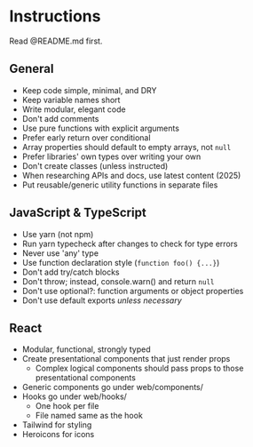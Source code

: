 # Instructions

Read @README.md first.

## General

- Keep code simple, minimal, and DRY
- Keep variable names short
- Write modular, elegant code
- Don't add comments
- Use pure functions with explicit arguments
- Prefer early return over conditional
- Array properties should default to empty arrays, not `null`
- Prefer libraries' own types over writing your own
- Don't create classes (unless instructed)
- When researching APIs and docs, use latest content (2025)
- Put reusable/generic utility functions in separate files

## JavaScript & TypeScript

- Use yarn (not npm)
- Run yarn typecheck after changes to check for type errors
- Never use 'any' type
- Use function declaration style (`function foo() {...}`)
- Don't add try/catch blocks
- Don't throw; instead, console.warn() and return `null`
- Don't use optional?: function arguments or object properties
- Don't use default exports _unless necessary_

## React

- Modular, functional, strongly typed
- Create presentational components that just render props
  - Complex logical components should pass props to those presentational components
- Generic components go under web/components/
- Hooks go under web/hooks/
  - One hook per file
  - File named same as the hook
- Tailwind for styling
- Heroicons for icons
